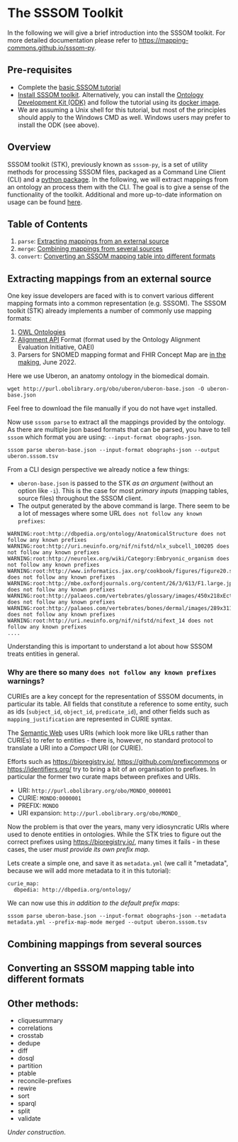 # The SSSOM Toolkit

In the following we will give a brief introduction into the SSSOM toolkit. For more detailed documentation please refer to https://mapping-commons.github.io/sssom-py.

## Pre-requisites

- Complete the [basic SSSOM tutorial](tutorial.md)
- [Install SSSOM toolkit](https://mapping-commons.github.io/sssom-py/installation.html). Alternatively, you can install the [Ontology Development Kit (ODK)](https://github.com/INCATools/ontology-development-kit) and follow the tutorial using its [docker image](https://oboacademy.github.io/obook/howto/odk-setup/).
- We are assuming a Unix shell for this tutorial, but most of the principles should apply to the Windows CMD as well. Windows users may prefer to install the ODK (see above).

## Overview

SSSOM toolkit (STK), previously known as `sssom-py`, is a set of utility methods for processing SSSOM files, packaged as a Command Line Client (CLI) and a [python package](https://pypi.org/project/sssom/). In the following, we will extract mappings from an ontology an process them with the CLI. The goal is to give a sense of the functionality of the toolkit. Additional and more up-to-date information on usage can be found [here](https://mapping-commons.github.io/sssom-py).

## Table of Contents

1. `parse`: [Extracting mappings from an external source](#parse)
2. `merge`: [Combining mappings from several sources](#merge)
3. `convert`: [Converting an SSSOM mapping table into different formats](#convert)

<a id="parse"></a>

## Extracting mappings from an external source

One key issue developers are faced with is to convert various different mapping formats into a common representation (e.g. SSSOM). The SSSOM toolkit (STK) already implements a number of commonly use mapping formats:

1. [OWL Ontologies](https://en.wikipedia.org/wiki/Web_Ontology_Language)
2. [Alignment API](https://moex.gitlabpages.inria.fr/alignapi/) Format (format used by the Ontology Alignment Evaluation Initiative, OAEI)
3. Parsers for SNOMED mapping format and FHIR Concept Map are [in the making](https://github.com/mapping-commons/sssom-py/pull/207), June 2022.

Here we use Uberon, an anatomy ontology in the biomedical domain.

```
wget http://purl.obolibrary.org/obo/uberon/uberon-base.json -O uberon-base.json
```

Feel free to download the file manually if you do not have `wget` installed.

Now use `sssom parse` to extract all the mappings provided by the ontology. As there are multiple json based formats that can be parsed, you have to tell `sssom` which format you are using: `--input-format obographs-json`.

```
sssom parse uberon-base.json --input-format obographs-json --output uberon.sssom.tsv
```

From a CLI design perspective we already notice a few things:

- `uberon-base.json` is passed to the STK _as an argument_ (without an option like `-i`). This is the case for most _primary inputs_ (mapping tables, source files) throughout the SSSOM client.
- The output generated by the above command is large. There seem to be a lot of messages where some URL `does not follow any known prefixes`:

```
WARNING:root:http://dbpedia.org/ontology/AnatomicalStructure does not follow any known prefixes
WARNING:root:http://uri.neuinfo.org/nif/nifstd/nlx_subcell_100205 does not follow any known prefixes
WARNING:root:http://neurolex.org/wiki/Category:Embryonic_organism does not follow any known prefixes
WARNING:root:http://www.informatics.jax.org/cookbook/figures/figure20.shtml does not follow any known prefixes
WARNING:root:http://mbe.oxfordjournals.org/content/26/3/613/F1.large.jpg does not follow any known prefixes
WARNING:root:http://palaeos.com/vertebrates/glossary/images/450x218xEctocuneiform.gif.pagespeed.ic.kaiuLYQELL.png does not follow any known prefixes
WARNING:root:http://palaeos.com/vertebrates/bones/dermal/images/289x311xPalatine1.gif.pagespeed.ic.tglmNBrF4D.png does not follow any known prefixes
WARNING:root:http://uri.neuinfo.org/nif/nifstd/nifext_14 does not follow any known prefixes
....
```

Understanding this is important to understand a lot about how SSSOM treats entities in general.

### Why are there so many `does not follow any known prefixes` warnings?

CURIEs are a key concept for the representation of SSSOM documents, in particular its table. All fields that constitute a reference to some entity, such as ids (`subject_id`, `object_id`, `predicate_id`), and other fields such as `mapping_justification` are represented in CURIE syntax.

The [Semantic Web](https://www.w3.org/standards/semanticweb/) uses URIs (which look more like URLs rather than CURIEs) to refer to entities - there is, however, no standard protocol to translate a URI into a _Compact_ URI (or CURIE).

Efforts such as https://bioregistry.io/, https://github.com/prefixcommons or https://identifiers.org/ try to bring a bit of an organisation to prefixes. In particular the former two curate maps between prefixes and URIs.

- URI: `http://purl.obolibrary.org/obo/MONDO_0000001`
- CURIE: `MONDO:0000001`
- PREFIX: `MONDO`
- URI expansion: `http://purl.obolibrary.org/obo/MONDO_`

Now the problem is that over the years, many very idiosyncratic URIs where used to denote entities in ontologies. While the STK tries to figure out the correct prefixes using https://bioregistry.io/, many times it fails - in these cases, the user _must provide its own prefix map_.

Lets create a simple one, and save it as `metadata.yml` (we call it "metadata", because we will add more metadata to it in this tutorial):

```
curie_map:
  dbpedia: http://dbpedia.org/ontology/
```

We can now use this _in addition to the default prefix maps_:

```
sssom parse uberon-base.json --input-format obographs-json --metadata metadata.yml --prefix-map-mode merged --output uberon.sssom.tsv
```

<a id="merge"></a>

## Combining mappings from several sources

<a id="convert"></a>

## Converting an SSSOM mapping table into different formats



## Other methods:

- cliquesummary
- correlations
- crosstab
- dedupe
- diff
- dosql
- partition
- ptable
- reconcile-prefixes
- rewire
- sort
- sparql
- split
- validate

_Under construction_.